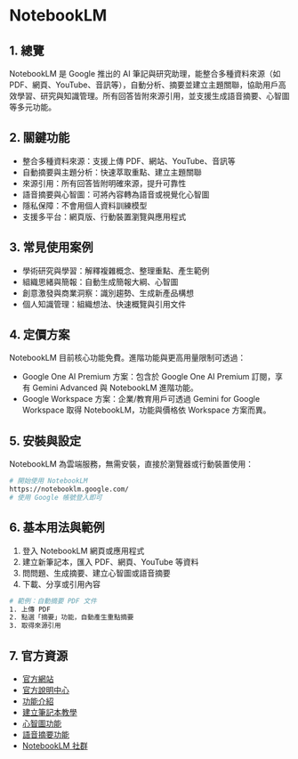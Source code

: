 # NotebookLM

## 1. 總覽
NotebookLM 是 Google 推出的 AI 筆記與研究助理，能整合多種資料來源（如 PDF、網頁、YouTube、音訊等），自動分析、摘要並建立主題關聯，協助用戶高效學習、研究與知識管理。所有回答皆附來源引用，並支援生成語音摘要、心智圖等多元功能。

## 2. 關鍵功能
- 整合多種資料來源：支援上傳 PDF、網站、YouTube、音訊等
- 自動摘要與主題分析：快速萃取重點、建立主題關聯
- 來源引用：所有回答皆附明確來源，提升可靠性
- 語音摘要與心智圖：可將內容轉為語音或視覺化心智圖
- 隱私保障：不會用個人資料訓練模型
- 支援多平台：網頁版、行動裝置瀏覽與應用程式

## 3. 常見使用案例
- 學術研究與學習：解釋複雜概念、整理重點、產生範例
- 組織思緒與簡報：自動生成簡報大綱、心智圖
- 創意激發與商業洞察：識別趨勢、生成新產品構想
- 個人知識管理：組織想法、快速概覽與引用文件

## 4. 定價方案
NotebookLM 目前核心功能免費。進階功能與更高用量限制可透過：
- Google One AI Premium 方案：包含於 Google One AI Premium 訂閱，享有 Gemini Advanced 與 NotebookLM 進階功能。
- Google Workspace 方案：企業/教育用戶可透過 Gemini for Google Workspace 取得 NotebookLM，功能與價格依 Workspace 方案而異。

## 5. 安裝與設定
NotebookLM 為雲端服務，無需安裝，直接於瀏覽器或行動裝置使用：

```bash
# 開始使用 NotebookLM
https://notebooklm.google.com/
# 使用 Google 帳號登入即可
```

## 6. 基本用法與範例
1. 登入 NotebookLM 網頁或應用程式
2. 建立新筆記本，匯入 PDF、網頁、YouTube 等資料
3. 問問題、生成摘要、建立心智圖或語音摘要
4. 下載、分享或引用內容

```bash
# 範例：自動摘要 PDF 文件
1. 上傳 PDF
2. 點選「摘要」功能，自動產生重點摘要
3. 取得來源引用
```

## 7. 官方資源
- [官方網站](https://notebooklm.google.com/)
- [官方說明中心](https://support.google.com/notebooklm/)
- [功能介紹](https://support.google.com/notebooklm/answer/16164461?hl=zh-Hant)
- [建立筆記本教學](https://support.google.com/notebooklm/answer/16206563?hl=zh-Hant)
- [心智圖功能](https://support.google.com/notebooklm/answer/16212283?hl=zh-Hant)
- [語音摘要功能](https://support.google.com/notebooklm/answer/16212820?hl=zh-Hant)
- [NotebookLM 社群](https://support.google.com/notebooklm/answer/16268096?hl=zh-Hant)

